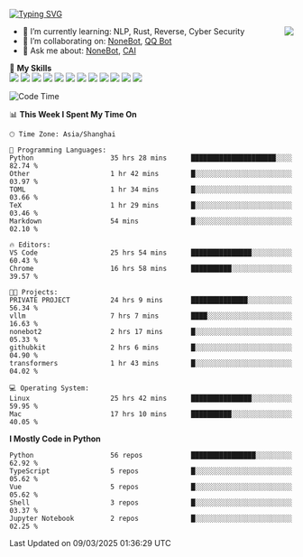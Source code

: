 [![Typing SVG](https://readme-typing-svg.herokuapp.com?size=25&duration=2500&color=8C43EA&vCenter=true&width=200&height=40&lines=Hi+there+%F0%9F%91%8B%F0%9F%8F%BB;I'm+yanyongyu)](https://git.io/typing-svg)

<a href="#">
  <img align="right" src="https://github-readme-stats.vercel.app/api?username=yanyongyu&count_private=true&show_icons=true&bg_color=15,f2f7fd,E0EAFC" />
</a>

- 🌱 I’m currently learning: NLP, Rust, Reverse, Cyber Security
- 👯 I’m collaborating on: [NoneBot](https://github.com/nonebot), [QQ Bot](https://github.com/Mrs4s/go-cqhttp)
- 💬 Ask me about: [NoneBot](https://github.com/nonebot), [CAI](https://github.com/cscs181/CAI)

🌟 **My Skills**  
![](https://img.shields.io/badge/-Python-3e74a2?style=flat-square&logo=Python&logoColor=fff)
![](https://img.shields.io/badge/-TypeScript-3178C6?style=flat-square&logo=TypeScript&logoColor=fff)
![](https://img.shields.io/badge/-Vue-4fc08d?style=flat-square&logo=Vue.js&logoColor=fff)
![](https://img.shields.io/badge/-React-2d98ce?style=flat-square&logo=React&logoColor=fff)
![](https://img.shields.io/badge/-FastAPI-009688?style=flat-square&logo=FastAPI&logoColor=fff)
![](https://img.shields.io/badge/-Linux-000000?style=flat-square&logo=Linux&logoColor=fff)
![](https://img.shields.io/badge/-Docker-2496ED?style=flat-square&logo=Docker&logoColor=fff)
![](https://img.shields.io/badge/-Kubernetes-326CE5?style=flat-square&logo=Kubernetes&logoColor=fff)
![](https://img.shields.io/badge/-GitHub%20Actions-2088FF?style=flat-square&logo=GitHubActions&logoColor=fff)
![](https://img.shields.io/badge/-PostgreSQL-4169E1?style=flat-square&logo=PostgreSQL&logoColor=fff)
![](https://img.shields.io/badge/-Redis-DC382D?style=flat-square&logo=Redis&logoColor=fff)
![](https://img.shields.io/badge/-MongoDB-47A248?style=flat-square&logo=MongoDB&logoColor=fff)

<!--START_SECTION:waka-->
![Code Time](http://img.shields.io/badge/Code%20Time-7%2C342%20hrs%2040%20mins-blue)

📊 **This Week I Spent My Time On** 

```text
🕑︎ Time Zone: Asia/Shanghai

💬 Programming Languages: 
Python                   35 hrs 28 mins      █████████████████████░░░░   82.74 % 
Other                    1 hr 42 mins        █░░░░░░░░░░░░░░░░░░░░░░░░   03.97 % 
TOML                     1 hr 34 mins        █░░░░░░░░░░░░░░░░░░░░░░░░   03.66 % 
TeX                      1 hr 29 mins        █░░░░░░░░░░░░░░░░░░░░░░░░   03.46 % 
Markdown                 54 mins             █░░░░░░░░░░░░░░░░░░░░░░░░   02.10 % 

🔥 Editors: 
VS Code                  25 hrs 54 mins      ███████████████░░░░░░░░░░   60.43 % 
Chrome                   16 hrs 58 mins      ██████████░░░░░░░░░░░░░░░   39.57 % 

🐱‍💻 Projects: 
PRIVATE PROJECT          24 hrs 9 mins       ██████████████░░░░░░░░░░░   56.34 % 
vllm                     7 hrs 7 mins        ████░░░░░░░░░░░░░░░░░░░░░   16.63 % 
nonebot2                 2 hrs 17 mins       █░░░░░░░░░░░░░░░░░░░░░░░░   05.33 % 
githubkit                2 hrs 6 mins        █░░░░░░░░░░░░░░░░░░░░░░░░   04.90 % 
transformers             1 hr 43 mins        █░░░░░░░░░░░░░░░░░░░░░░░░   04.02 % 

💻 Operating System: 
Linux                    25 hrs 42 mins      ███████████████░░░░░░░░░░   59.95 % 
Mac                      17 hrs 10 mins      ██████████░░░░░░░░░░░░░░░   40.05 % 
```

**I Mostly Code in Python** 

```text
Python                   56 repos            ████████████████░░░░░░░░░   62.92 % 
TypeScript               5 repos             █░░░░░░░░░░░░░░░░░░░░░░░░   05.62 % 
Vue                      5 repos             █░░░░░░░░░░░░░░░░░░░░░░░░   05.62 % 
Shell                    3 repos             █░░░░░░░░░░░░░░░░░░░░░░░░   03.37 % 
Jupyter Notebook         2 repos             █░░░░░░░░░░░░░░░░░░░░░░░░   02.25 % 
```




 Last Updated on 09/03/2025 01:36:29 UTC
<!--END_SECTION:waka-->
